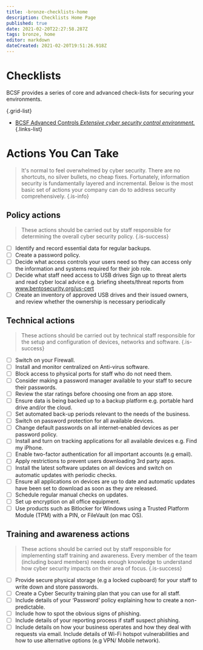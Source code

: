 ```yaml
---
title: -bronze-checklists-home
description: Checklists Home Page
published: true
date: 2021-02-20T22:27:58.287Z
tags: bronze, home
editor: markdown
dateCreated: 2021-02-20T19:51:26.918Z
---
```


# Checklists
BCSF provides a series of core and advanced check-lists for securing your environments.  

{.grid-list}
- [BCSF Advanced Controls *Extensive cyber security control environment.*](/#)
{.links-list}

# Actions You Can Take
> It's normal to feel overwhelmed by cyber security.  There are no shortcuts, no silver bullets, no cheap fixes.  Fortunately, information security is fundamentally layered and incremental.  Below is the most basic set of actions your company can do to address security comprehensively. 
{.is-info}


## Policy actions 

> These actions should be carried out by staff responsible for determining the overall cyber security policy.
{.is-success}


- [ ] Identify and record essential data for regular backups. 
- [ ] Create a password policy. 
- [ ] Decide what access controls your users need so they can access only the information and systems required for their job role. 
- [ ] Decide what staff need access to USB drives Sign up to threat alerts and read cyber local advice e.g. briefing sheets/threat reports from www.bentosecurity.org/us-cert
- [ ] Create an inventory of approved USB drives and their issued owners, and review whether the ownership is necessary periodically

## Technical actions 

> These actions should be carried out by technical staff responsible for the setup and configuration of devices, networks and software.
{.is-success}


- [ ] Switch on your Firewall. 
- [ ] Install and monitor centralized on Anti-virus software. 
- [ ] Block access to physical ports for staff who do not need them. 
- [ ] Consider making a password manager available to your staff to secure their passwords. 
- [ ] Review the star ratings before choosing one from an app store. 
- [ ] Ensure data is being backed up to a backup platform e.g. portable hard drive and/or the cloud. 
- [ ] Set automated back-up periods relevant to the needs of the business. 
- [ ] Switch on password protection for all available devices. 
- [ ] Change default passwords on all internet-enabled devices as per password policy. 
- [ ] Install and turn on tracking applications for all available devices e.g. Find my iPhone. 
- [ ] Enable two-factor authentication for all important accounts (e.g email). 
- [ ] Apply restrictions to prevent users downloading 3rd party apps. 
- [ ] Install the latest software updates on all devices and switch on automatic updates with periodic checks. 
- [ ] Ensure all applications on devices are up to date and automatic updates have been set to download as soon as they are released. 
- [ ] Schedule regular manual checks on updates. 
- [ ] Set up encryption on all office equipment. 
- [ ] Use products such as Bitlocker for Windows using a Trusted Platform Module (TPM) with a PIN, or FileVault (on mac OS).

## Training and awareness actions

> These actions should be carried out by staff responsible for implementing staff training and awareness. Every member of the team (including board members) needs enough knowledge to understand how cyber security impacts on their area of focus.
{.is-success}

- [ ] Provide secure physical storage (e.g a locked cupboard) for your staff to write down and store passwords. 
- [ ] Create a Cyber Security training plan that you can use for all staff. 
- [ ] Include details of your ‘Password’ policy explaining how to create a non-predictable. 
- [ ] Include how to spot the obvious signs of phishing. 
- [ ] Include details of your reporting process if staff suspect phishing. 
- [ ] Include details on how your business operates and how they deal with requests via email. Include details of Wi-Fi hotspot vulnerabilities and how to use alternative options (e.g VPN/ Mobile network).